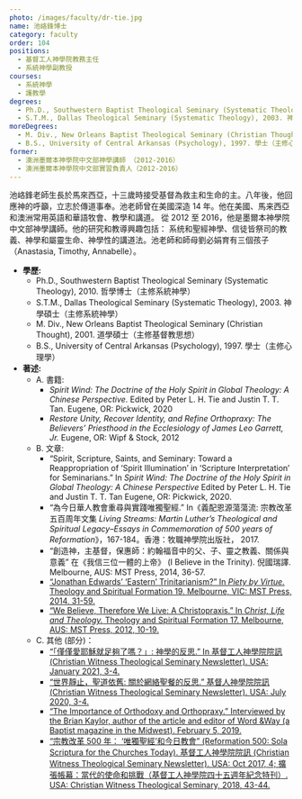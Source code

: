 ```yaml
---
photo: /images/faculty/dr-tie.jpg
name: 池峈鋒博士
category: faculty
order: 104
positions:
  - 基督工人神學院教務主任
  - 系統神學副教授
courses:
  - 系統神學
  - 護教學
degrees:
  - Ph.D., Southwestern Baptist Theological Seminary (Systematic Theology), 2010. 哲學博士（主修系統神學）
  - S.T.M., Dallas Theological Seminary (Systematic Theology), 2003. 神學碩士（主修系統神學）
moreDegrees:
  - M. Div., New Orleans Baptist Theological Seminary (Christian Thought), 2001. 道學碩士（主修基督教思想）
  - B.S., University of Central Arkansas (Psychology), 1997. 學士（主修心理學）
former:
  - 澳洲墨爾本神學院中文部神學講師 （2012-2016）
  - 澳洲墨爾本神學院中文部實習負責人（2012-2016）
---
```


池峈鋒老師生長於馬來西亞，十三歲時接受基督為救主和生命的主。八年後，他回應神的呼籲，立志於傳道事奉。池老師曾在美國深造 14 年。他在美國、馬来西亞和澳洲常用英語和華語牧會、教學和講道。 從 2012 至 2016，他是墨爾本神學院中文部神學講師。他的研究和教導興趣包括： 系统和聖經神學、信徒皆祭司的教義、神學和屬靈生命、神學性的講道法。池老師和師母劉必娟育有三個孩子（Anastasia, Timothy, Annabelle）。

- **學歷:**
  - Ph.D., Southwestern Baptist Theological Seminary (Systematic Theology), 2010. 哲學博士（主修系統神學）
  - S.T.M., Dallas Theological Seminary (Systematic Theology), 2003. 神學碩士（主修系統神學）
  - M. Div., New Orleans Baptist Theological Seminary (Christian Thought), 2001. 道學碩士（主修基督教思想）
  - B.S., University of Central Arkansas (Psychology), 1997. 學士（主修心理學）
- **著述:**
  - A. 書籍:
    - _Spirit Wind: The Doctrine of the Holy Spirit in Global Theology: A Chinese Perspective._ Edited by Peter L. H. Tie and Justin T. T. Tan. Eugene, OR: Pickwick, 2020
    - _Restore Unity, Recover Identity, and Refine Orthopraxy: The Believers’ Priesthood in the Ecclesiology of James Leo Garrett, Jr._ Eugene, OR: Wipf & Stock, 2012
  - B. 文章:
    - “Spirit, Scripture, Saints, and Seminary: Toward a Reappropriation of ‘Spirit Illumination’ in ‘Scripture Interpretation’ for Seminarians.” In _Spirit Wind: The Doctrine of the Holy Spirit in Global Theology: A Chinese Perspective_ Edited by Peter L. H. Tie and Justin T. T. Tan Eugene, OR: Pickwick, 2020.
    - “為今日華人教會重尋與實踐唯獨聖經.” In《義配恩源蕩蕩流: 宗教改革五百周年文集 _Living Streams: Martin Luther’s Theological and Spiritual Legacy–Essays in Commemoration of 500 years of Reformation_》，167-184。香港：牧職神學院出版社， 2017.
    - “創造神，主基督，保惠師：約翰福音中的父、子、靈之教義、關係與意義” 在《我信三位一體的上帝》 (I Believe in the Trinity). 倪國瑞譯. Melbourne, AUS: MST Press, 2014, 36-57.
    - [“Jonathan Edwards’ ‘Eastern’ Trinitarianism?” In _Piety by Virtue._ Theology and Spiritual Formation 19. Melbourne, VIC: MST Press, 2014, 31-59.](http://issuu.com/mstchinese/docs/mstcj_19)
    - [“We Believe, Therefore We Live: A Christopraxis.” In _Christ, Life and Theology._ Theology and Spiritual Formation 17. Melbourne, AUS: MST Press, 2012, 10-19.](http://issuu.com/mstchinese/docs/mstcj_17)
  - C. 其他 (部分)：
    - [“「僅僅愛耶穌就足夠了嗎？」: 神學的反思.” In 基督工人神學院院訊 (Christian Witness Theological Seminary Newsletter). USA: January 2021, 3-4.](https://www.cwts.edu/wp-content/uploads/2021/01/2021A.pdf)
    - [“世界靜止，聖道依舊: 關於網絡聖餐的反思.” 基督人神學院院訊 (Christian Witness Theological Seminary Newsletter). USA: July 2020, 3-4.](https://www.cwts.edu/contact-info/newsletter/newsletter-jul2020/)
    - [“The Importance of Orthodoxy and Orthopraxy.” Interviewed by the Brian Kaylor, author of the article and editor of Word &Way (a Baptist magazine in the Midwest). February 5, 2019.](https://wordandway.org/2019/02/05/the-importance-of-orthodoxy-and-orthopraxy/)
    - [“宗教改革 500 年： ‘唯獨聖經’和今日教會” (Reformation 500: Sola Scriptura for the Churches Today). 基督工人神學院院訊 (Christian Witness Theological Seminary Newsletter). USA: Oct 2017, 4; 擴張帳幕：當代的使命和挑戰（基督工人神學院四十五週年紀念特刊）. USA: Christian Witness Theological Seminary, 2018, 43-44.](https://www.cwts.edu/wp-content/uploads/2017/10/2017Oct_Web3.pdf)
